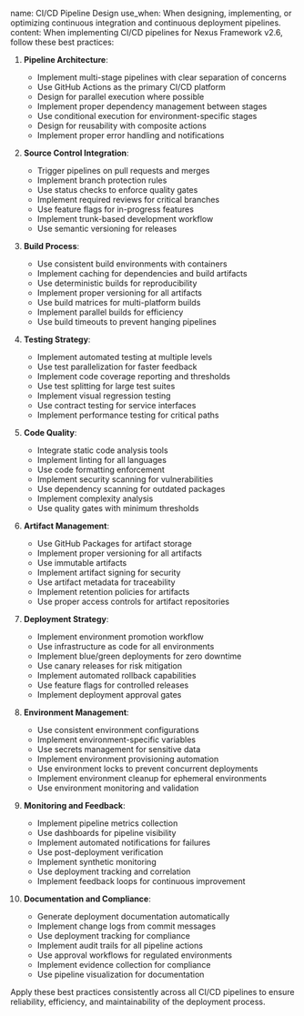 name: CI/CD Pipeline Design
use_when: When designing, implementing, or optimizing continuous integration and continuous deployment pipelines.
content: 
When implementing CI/CD pipelines for Nexus Framework v2.6, follow these best practices:

1. **Pipeline Architecture**:
   - Implement multi-stage pipelines with clear separation of concerns
   - Use GitHub Actions as the primary CI/CD platform
   - Design for parallel execution where possible
   - Implement proper dependency management between stages
   - Use conditional execution for environment-specific stages
   - Design for reusability with composite actions
   - Implement proper error handling and notifications

2. **Source Control Integration**:
   - Trigger pipelines on pull requests and merges
   - Implement branch protection rules
   - Use status checks to enforce quality gates
   - Implement required reviews for critical branches
   - Use feature flags for in-progress features
   - Implement trunk-based development workflow
   - Use semantic versioning for releases

3. **Build Process**:
   - Use consistent build environments with containers
   - Implement caching for dependencies and build artifacts
   - Use deterministic builds for reproducibility
   - Implement proper versioning for all artifacts
   - Use build matrices for multi-platform builds
   - Implement parallel builds for efficiency
   - Use build timeouts to prevent hanging pipelines

4. **Testing Strategy**:
   - Implement automated testing at multiple levels
   - Use test parallelization for faster feedback
   - Implement code coverage reporting and thresholds
   - Use test splitting for large test suites
   - Implement visual regression testing
   - Use contract testing for service interfaces
   - Implement performance testing for critical paths

5. **Code Quality**:
   - Integrate static code analysis tools
   - Implement linting for all languages
   - Use code formatting enforcement
   - Implement security scanning for vulnerabilities
   - Use dependency scanning for outdated packages
   - Implement complexity analysis
   - Use quality gates with minimum thresholds

6. **Artifact Management**:
   - Use GitHub Packages for artifact storage
   - Implement proper versioning for all artifacts
   - Use immutable artifacts
   - Implement artifact signing for security
   - Use artifact metadata for traceability
   - Implement retention policies for artifacts
   - Use proper access controls for artifact repositories

7. **Deployment Strategy**:
   - Implement environment promotion workflow
   - Use infrastructure as code for all environments
   - Implement blue/green deployments for zero downtime
   - Use canary releases for risk mitigation
   - Implement automated rollback capabilities
   - Use feature flags for controlled releases
   - Implement deployment approval gates

8. **Environment Management**:
   - Use consistent environment configurations
   - Implement environment-specific variables
   - Use secrets management for sensitive data
   - Implement environment provisioning automation
   - Use environment locks to prevent concurrent deployments
   - Implement environment cleanup for ephemeral environments
   - Use environment monitoring and validation

9. **Monitoring and Feedback**:
   - Implement pipeline metrics collection
   - Use dashboards for pipeline visibility
   - Implement automated notifications for failures
   - Use post-deployment verification
   - Implement synthetic monitoring
   - Use deployment tracking and correlation
   - Implement feedback loops for continuous improvement

10. **Documentation and Compliance**:
    - Generate deployment documentation automatically
    - Implement change logs from commit messages
    - Use deployment tracking for compliance
    - Implement audit trails for all pipeline actions
    - Use approval workflows for regulated environments
    - Implement evidence collection for compliance
    - Use pipeline visualization for documentation

Apply these best practices consistently across all CI/CD pipelines to ensure reliability, efficiency, and maintainability of the deployment process.
